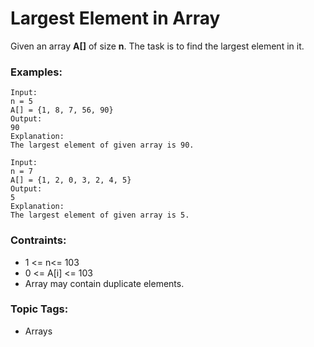 # Largest Element in Array 

Given an array **A[]** of size **n**. The task is to find the largest element in it.

### Examples:

```
Input:
n = 5
A[] = {1, 8, 7, 56, 90}
Output:
90
Explanation:
The largest element of given array is 90.
```

```
Input:
n = 7
A[] = {1, 2, 0, 3, 2, 4, 5}
Output:
5
Explanation:
The largest element of given array is 5.
```

### Contraints:
* 1 <= n<= 103
* 0 <= A[i] <= 103
* Array may contain duplicate elements. 

### Topic Tags:
* Arrays
